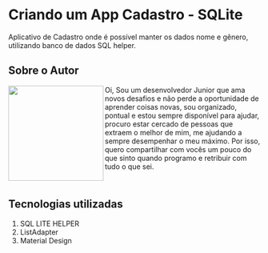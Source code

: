 # Criando um App Cadastro - SQLite

Aplicativo de Cadastro onde é possível manter os dados nome e gênero, utilizando banco de dados SQL helper.

## Sobre o Autor
<img align="left" width="190" height="190" margin-right="150px" src="https://lh3.googleusercontent.com/pw/AM-JKLXhmwZXlDQxwQTG3f0HIUpyh4Yg5oyRCR9GZ09GVuaEGe2umH6R6TAYJeJgWCVEKROa7pQgbFVBQEaOwJ3VLGoNpDcTJ1p0yTvwLK0CJf7q9xh7Xnf1sS-vG7temrijQpiRitZC-c9e7THtDNVI5FQPkA=w169-h154-no?authuser=0"> Oi, Sou um desenvolvedor Junior que ama novos desafios e não perde a oportunidade de aprender coisas novas, sou organizado, pontual e estou sempre disponível para ajudar, procuro estar cercado de pessoas que extraem o melhor de mim, me ajudando a sempre desempenhar o meu máximo. Por isso, quero compartilhar com vocês um pouco do que sinto quando programo e retribuir com tudo o que sei.

## <br />Tecnologias utilizadas
1. SQL LITE HELPER
2. ListAdapter
6. Material Design
